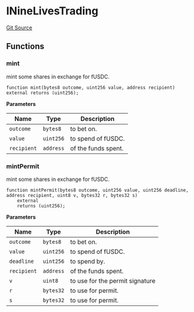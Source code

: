 # INineLivesTrading
[Git Source](https://github.com/fluidity-money/9lives.so/blob/36a2d1a85e8fd957687655328f8530af8de1f4f1/src/INineLivesTrading.sol)


## Functions
### mint

mint some shares in exchange for fUSDC.


```solidity
function mint(bytes8 outcome, uint256 value, address recipient) external returns (uint256);
```
**Parameters**

|Name|Type|Description|
|----|----|-----------|
|`outcome`|`bytes8`|to bet on.|
|`value`|`uint256`|to spend of fUSDC.|
|`recipient`|`address`|of the funds spent.|


### mintPermit

mint some shares in exchange for fUSDC.


```solidity
function mintPermit(bytes8 outcome, uint256 value, uint256 deadline, address recipient, uint8 v, bytes32 r, bytes32 s)
    external
    returns (uint256);
```
**Parameters**

|Name|Type|Description|
|----|----|-----------|
|`outcome`|`bytes8`|to bet on.|
|`value`|`uint256`|to spend of fUSDC.|
|`deadline`|`uint256`|to spend by.|
|`recipient`|`address`|of the funds spent.|
|`v`|`uint8`|to use for the permit signature|
|`r`|`bytes32`|to use for permit.|
|`s`|`bytes32`|to use for permit.|


